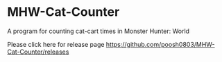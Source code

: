 # MHW-Cat-Counter
A program for counting cat-cart times in Monster Hunter: World

Please click here for release page
https://github.com/poosh0803/MHW-Cat-Counter/releases
